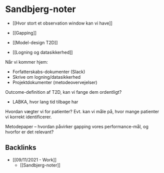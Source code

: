 # Sandbjerg-noter
* [[Hvor stort et observation window kan vi have]]

* [[Gapping]]

* [[Model-design T2D]]

* [[Logning og datasikkerhed]]

Når vi kommer hjem:
* Forfatterskabs-dokumenter (Slack)
* Skrive om logning/datasikkerhed
* Projektdokumenter (metodeovervejelser)

Outcome-definition af T2D, kan vi fange dem ordentligt?
* LABKA, hvor lang tid tilbage har

Hvordan vægter vi for patienter? Evt. kan vi måle på, hvor mange patienter vi korrekt identificerer.

Metodepaper – hvordan påvirker gapping vores performance-mål, og hvorfor er det relevant?

## Backlinks
* [[09/11/2021 - Work]]
	* [[Sandbjerg-noter]]

<!-- {BearID:1B27498F-489F-4170-B514-0DE23842634A-14366-00000257E0E6E57F} -->
